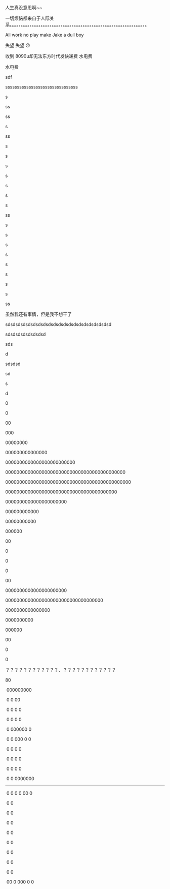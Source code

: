 人生真没意思啊~~

一切烦恼都来自于人际关系。。。。。。。。。。。。。。。。。。。。。。。。。。。。。。。。。。。。。。。。。。。。。。。。。。。。。。。。。。。。。。

All work no play make Jake a dull boy 

失望 失望 😞

收到 8090u却无法东方时代发快递费 水电费

水电费

sdf

sssssssssssssssssssssssssssssss

s

ss

ss

s

ss

s

s



s

s

s

s

s

ss

s

s

s



s

s

s

s

s

ss

虽然我还有事情，但是我不想干了































sdsdsdsdsdsdsdsdsdsdsdsdsdsdsdsdsdsdsdsdsd

sdsdsdsdsdsdsdsd

sds

d

sdsdsd

sd

s



d

0

0

00

000

00000000

000000000000000

0000000000000000000000000

0000000000000000000000000000000000000000000

000000000000000000000000000000000000000000000

0000000000000000000000000000000000000000

0000000000000000000000

000000000000

00000000000

000000

00

0

0

0

00





0000000000000000000000

00000000000000000000000000000000000

0000000000000000

0000000000

000000

00

0

0







？？？？？？？？？？？？、？？？？？？？？？？？？

80





​          000000000                            

​      0 0                  00 

​      0 0                  0 0

​      0 0                   0 0

​            0 000000 0

​            0 0 000 0 0

​      0 0                    0 0

​      0 0                    0 0

​      0 0                     0 0

​             0 0 0000000

-----

​              0 0 0 0 00  0 

​            0                      0

​            0                      0

​            0                      0         

​            0                      0

​            0                      0

​            0                      0

​            0                      0

​            0                      0

​               00 0 000  0 0 